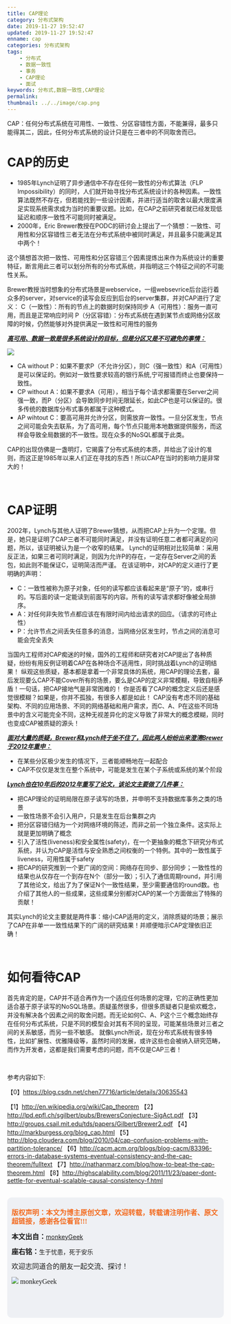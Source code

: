 ```yaml
---
title: CAP理论
category: 分布式架构
date: 2019-11-27 19:52:47
updated: 2019-11-27 19:52:47
enname: cap
categories: 分布式架构
tags:
	- 分布式
	- 数据一致性
	- 事务
	- CAP理论
	- 面试
keywords: 分布式,数据一致性,CAP理论
permalink:
thumbnail: ../../image/cap.png
---
```


CAP：任何分布式系统在可用性、一致性、分区容错性方面，不能兼得，最多只能得其二，因此，任何分布式系统的设计只是在三者中的不同取舍而已。

<!--more-->

# CAP的历史

- 1985年Lynch证明了异步通信中不存在任何一致性的分布式算法（FLP Impossibility）的同时，人们就开始寻找分布式系统设计的各种因素。一致性算法既然不存在，但若能找到一些设计因素，并进行适当的取舍以最大限度满足实现系统需求成为当时的重要议题。比如，在CAP之前研究者就已经发现低延迟和顺序一致性不可能同时被满足。
- 2000年，Eric Brewer教授在PODC的研讨会上提出了一个猜想：一致性、可用性和分区容错性三者无法在分布式系统中被同时满足，并且最多只能满足其中两个！



这个猜想首次把一致性、可用性和分区容错三个因素提炼出来作为系统设计的重要特征，断言用此三者可以划分所有的分布式系统，并指明这三个特征之间的不可能性关系。

Brewer教授当时想象的分布式场景是webservice，一组websevrice后台运行着众多的server，对service的读写会反应到后台的server集群，并对CAP进行了定义：
C（一致性）：所有的节点上的数据时刻保持同步
A（可用性）：服务一直可用，而且是正常响应时间
P（分区容错）：分布式系统在遇到某节点或网络分区故障的时候，仍然能够对外提供满足一致性和可用性的服务



**<u>*高可用、数据一致是很多系统设计的目标，但是分区又是不可避免的事情：</u>***

![](../../../../image/cap.png)

- CA without P：如果不要求P（不允许分区），则C（强一致性）和A（可用性）是可以保证的。例如对一致性要求较高的银行系统,宁可报错而终止也要保持一致性。
- CP without A：如果不要求A（可用），相当于每个请求都需要在Server之间强一致，而P（分区）会导致同步时间无限延长，如此CP也是可以保证的。很多传统的数据库分布式事务都属于这种模式。
- AP wihtout C：要高可用并允许分区，则需放弃一致性。一旦分区发生，节点之间可能会失去联系，为了高可用，每个节点只能用本地数据提供服务，而这样会导致全局数据的不一致性。现在众多的NoSQL都属于此类。



CAP的出现仿佛是一盏明灯，它揭露了分布式系统的本质，并给出了设计的准则，而这正是1985年以来人们正在寻找的东西！所以CAP在当时的影响力是非常大的！

</br>

# CAP证明

2002年，Lynch与其他人证明了Brewer猜想，从而把CAP上升为一个定理。但是，她只是证明了CAP三者不可能同时满足，并没有证明任意二者都可满足的问题，所以，该证明被认为是一个收窄的结果。
Lynch的证明相对比较简单：采用反正法，如果三者可同时满足，则因为允许P的存在，一定存在Server之间的丢包，如此则不能保证C，证明简洁而严谨。
在该证明中，对CAP的定义进行了更明确的声明：

- C：一致性被称为原子对象，任何的读写都应该看起来是“原子“的，或串行的。写后面的读一定能读到前面写的内容。所有的读写请求都好像被全局排序。
- A：对任何非失败节点都应该在有限时间内给出请求的回应。（请求的可终止性）
- P：允许节点之间丢失任意多的消息，当网络分区发生时，节点之间的消息可能会完全丢失



当国内工程师对CAP痴迷的时候，国外的工程师和研究者对CAP提出了各种质疑，纷纷有用反例证明着CAP在各种场合不适用性，同时挑战着Lynch的证明结果！
纵观这些质疑，基本都是拿着一个非常具体的系统，用CAP的理论去套，最后发现要么CAP不能Cover所有的场景，要么是CAP的定义非常模糊，导致自相矛盾！一句话，把CAP接地气是非常困难的！
你是否看了CAP的概念定义后还是感觉很模糊？如果是，你并不孤独，有很多人都是如此！
CAP没有考虑不同的基础架构、不同的应用场景、不同的网络基础和用户需求，而C、A、P在这些不同场景中的含义可能完全不同，这种无视差异化的定义导致了非常大的概念模糊，同时也变成CAP被质疑的源头！

***<u>面对大量的质疑，Brewer和Lynch终于坐不住了，因此两人纷纷出来澄清Brewer于2012年重申：*</u>**

- 在某些分区极少发生的情况下，三者能顺畅地在一起配合
- CAP不仅仅是发生在整个系统中，可能是发生在某个子系统或系统的某个阶段

**<u>*Lynch也在10年后的2012年重写了论文，该论文主要做了几件事：</u>***

- 把CAP理论的证明局限在原子读写的场景，并申明不支持数据库事务之类的场景
- 一致性场景不会引入用户，只是发生在后台集群之内
- 把分区容错归结为一个对网络环境的陈述，而非之前一个独立条件。这实际上就是更加明确了概念
- 引入了活性(liveness)和安全属性(safety)，在一个更抽象的概念下研究分布式系统，并认为CAP是活性与安全熟悉之间权衡的一个特例。其中的一致性属于liveness，可用性属于safety
- 把CAP的研究推到一个更广阔的空间：网络存在同步、部分同步；一致性性的结果也从仅存在一个到存在N个（部分一致）；引入了通信周期round，并引用了其他论文，给出了为了保证N个一致性结果，至少需要通信的round数。也介绍了其他人的一些成果，这些成果分别都对CAP的某一个方面做出了特殊的贡献！

其实Lynch的论文主要就是两件事：缩小CAP适用的定义，消除质疑的场景；展示了CAP在非单一一致性结果下的广阔的研究结果！并顺便暗示CAP定理依旧正确！


</br>

# 如何看待CAP

首先肯定的是，CAP并不适合再作为一个适应任何场景的定理，它的正确性更加适合基于原子读写的NoSQL场景。质疑虽然很多，但很多质疑者只是偷欢概念，并没有解决各个因素之间的取舍问题。而无论如何C、A、P这个三个概念始终存在任何分布式系统，只是不同的模型会对其有不同的呈现，可能某些场景对三者之间的关系敏感，而另一些不敏感。
就像Lynch所说，现在分布式系统有很多特性，比如扩展性、优雅降级等，虽然时间的发展，或许这些也会被纳入研究范畴，而作为开发者，这都是我们需要考虑的问题，而不仅是CAP三者！

</br>

参考内容如下:

【0】https://blog.csdn.net/chen77716/article/details/30635543

【1】http://en.wikipedia.org/wiki/Cap_theorem
【2】http://lpd.epfl.ch/sgilbert/pubs/BrewersConjecture-SigAct.pdf
【3】http://groups.csail.mit.edu/tds/papers/Gilbert/Brewer2.pdf
【4】http://markburgess.org/blog_cap.html
【5】http://blog.cloudera.com/blog/2010/04/cap-confusion-problems-with-partition-tolerance/
【6】http://cacm.acm.org/blogs/blog-cacm/83396-errors-in-database-systems-eventual-consistency-and-the-cap-theorem/fulltext
【7】http://nathanmarz.com/blog/how-to-beat-the-cap-theorem.html
【8】http://highscalability.com/blog/2011/11/23/paper-dont-settle-for-eventual-scalable-causal-consistency-f.html

</br>

<script>
var _hmt = _hmt || [];
(function() {
  var hm = document.createElement("script");
  hm.src = "https://hm.baidu.com/hm.js?2f798e6b269c8a40f12bef25d7f1876d";
  var s = document.getElementsByTagName("script")[0]; 
  s.parentNode.insertBefore(hm, s);
})();
</script>

<div style="height:260px; background-color:rgb(238,240,244); padding:10px;border-radius:10px;">
    <p style="color:#f36c21;font:bold 16px/20px 'kaiTi';">
      版权声明：本文为博主原创文章，欢迎转载，转载请注明作者、原文超链接，感谢各位看官!!!
    </p>
    <p>
      <span style="font:bold 16px/20px 'kaiTi';">本文出自：</span><a href="https://monkeyGeek369.github.io">monkeyGeek</a> 
    </p>
    <p>
      <span style="font:bold 16px/20px 'kaiTi';">座右铭：</span><span>生于忧患，死于安乐</span> 
    </p>
    <p>
      <span style="font:16px/20px 'kaiTi';">欢迎志同道合的朋友一起交流、探讨！</span> 
    </p>
    <img style="height:auto; width:auto;flot:left;" src="../../../../image/monkey64.png" /><span style="font:16px/20px 'kaiTi';flot:left;">   monkeyGeek</span>



